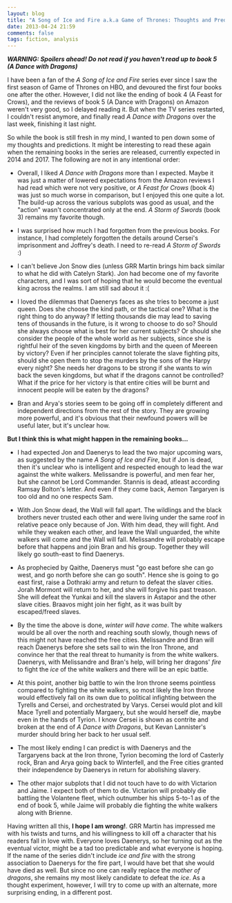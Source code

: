 ```yaml
---
layout: blog
title: "A Song of Ice and Fire a.k.a Game of Thrones: Thoughts and Predictions"
date: 2013-04-24 21:59
comments: false
tags: fiction, analysis
---
```


_**WARNING: Spoilers ahead! Do not read if you haven't read up to book 5 (A Dance with Dragons)**_

I have been a fan of the _A Song of Ice and Fire_ series ever since I saw the first season of Game of Thrones on HBO, and devoured the first four books one after the other. However, I did not like the ending of book 4 (A Feast for Crows), and the reviews of book 5 (A Dance with Dragons) on Amazon weren't very good, so I delayed reading it. But when the TV series restarted, I couldn't resist anymore, and finally read _A Dance with Dragons_ over the last week, finishing it last night. 

So while the book is still fresh in my mind, I wanted to pen down some of my thoughts and predictions. It might be interesting to read these again when the remaining books in the series are released, currently expected in 2014 and 2017. The following are not in any intentional order:

* Overall, I liked _A Dance with Dragons_ more than I expected. Maybe it was just a matter of lowered expectations from the Amazon reviews I had read which were not very positive, or _A Feast for Crows_ (book 4) was just so much worse in comparison, but I enjoyed this one quite a lot. The build-up across the various subplots was good as usual, and the "action" wasn't concentrated only at the end. _A Storm of Swords_ (book 3) remains my favorite though.

* I was surprised how much I had forgotten from the previous books. For instance, I had completely forgotten the details around Cersei's imprisonment and Joffrey's death. I need to re-read _A Storm of Swords_ :)

* I can't believe Jon Snow dies (unless GRR Martin brings him back similar to what he did with Catelyn Stark). Jon had become one of my favorite characters, and I was sort of hoping that he would become the eventual king across the realms. I am still sad about it :(

* I loved the dilemmas that Daenerys faces as she tries to become a just queen. Does she choose the kind path, or the tactical one? What is the right thing to do anyway? If letting thousands die may lead to saving tens of thousands in the future, is it wrong to choose to do so? Should she always choose what is best for her current subjects? Or should she consider the people of the whole world as her subjects, since she is rightful heir of the seven kingdoms by birth and the queen of Meereen by victory? Even if her principles cannot tolerate the slave fighting pits, should she open them to stop the murders by the sons of the Harpy every night? She needs her dragons to be strong if she wants to win back the seven kingdoms, but what if the dragons cannot be controlled? What if the price for her victory is that entire cities will be burnt and innocent people will be eaten by the dragons?

* Bran and Arya's stories seem to be going off in completely different and independent directions from the rest of the story. They are growing more powerful, and it's obvious that their newfound powers will be useful later, but it's unclear how.

__But I think this is what might happen in the remaining books...__

* I had expected Jon and Daenerys to lead the two major upcoming wars, as suggested by the name _A Song of Ice and Fire_, but if Jon is dead, then it's unclear who is intelligent and respected enough to lead the war against the white walkers. Melissandre is powerful, and men fear her, but she cannot be Lord Commander. Stannis is dead, atleast according Ramsay Bolton's letter. And even if they come back, Aemon Targaryen is too old and no one respects Sam.

* With Jon Snow dead, the Wall will fall apart. The wildlings and the black brothers never trusted each other and were living under the same roof in relative peace only because of Jon. With him dead, they will fight. And while they weaken each other, and leave the Wall unguarded, the white walkers will come and the Wall will fall. Melissandre will probably escape before that happens and join Bran and his group. Together they will likely go south-east to find Daenerys.

* As prophecied by Qaithe, Daenerys must "go east before she can go west, and go north before she can go south". Hence she is going to go east first, raise a Dothraki army and return to defeat the slaver cities. Jorah Mormont will return to her, and she will forgive his past treason. She will defeat the Yunkai and kill the slavers in Astapor and the other slave cities. Braavos might join her fight, as it was built by escaped/freed slaves.

* By the time the above is done, _winter will have come_. The white walkers would be all over the north and reaching south slowly, though news of this might not have reached the free cities. Melissandre and Bran will reach Daenerys before she sets sail to win the Iron Throne, and convince her that the real threat to humanity is from the white walkers. Daenerys, with Melissandre and Bran's help, will bring her dragons' _fire_ to fight the _ice_ of the white walkers and there will be an epic battle.

* At this point, another big battle to win the Iron throne seems pointless compared to fighting the white walkers, so most likely the Iron throne would effectively fall on its own due to political infighting between the Tyrells and Cersei, and orchestrated by Varys. Cersei would plot and kill Mace Tyrell and potentially Margaery, but she would herself die, maybe even in the hands of Tyrion. I know Cersei is shown as contrite and broken at the end of _A Dance with Dragons_, but Kevan Lannister's murder should bring her back to her usual self.

* The most likely ending I can predict is with Daenerys and the Targaryens back at the Iron throne, Tyrion becoming the lord of Casterly rock, Bran and Arya going back to Winterfell, and the Free cities granted their independence by Daenerys in return for abolishing slavery.

* The other major subplots that I did not touch have to do with Victarion and Jaime. I expect both of them to die. Victarion will probably die battling the Volantene fleet, which outnumber his ships 5-to-1 as of the end of book 5, while Jaime will probably die fighting the white walkers along with Brienne.

Having written all this, __I hope I am wrong!__. GRR Martin has impressed me with his twists and turns, and his willingness to kill off a character that his readers fall in love with. Everyone loves Daenerys, so her turning out as the eventual victor, might be a tad too predictable and what everyone is hoping. If the name of the series didn't include _ice and fire_ with the strong association to Daenerys for the fire part, I would have bet that she would have died as well. But since no one can really replace the _mother of dragons_, she remains my most likely candidate to defeat the _ice_. As a thought experiment, however, I will try to come up with an alternate, more surprising ending, in a different post.

